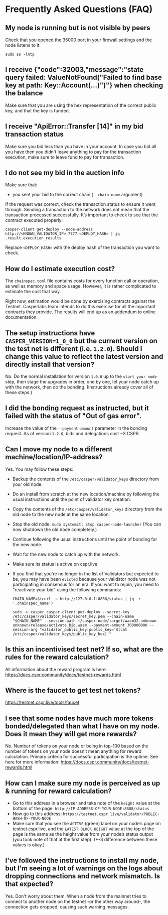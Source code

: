 # Frequently Asked Questions (FAQ)

## My node is running but is not visible by peers

Check that you opened the 35000 port in your firewall settings and the node listens to it:

```
sudo ss -lntp
```

## I receive {"code":32003,"message":"state query failed: ValueNotFound(\"Failed to find base key at path: Key::Account(...)\")"} when checking the balance

Make sure that you are using the hex representation of the correct public key, and that the key is funded.

## I receive "ApiError::Transfer [14]" in my bid transaction status

Make sure you bid less than you have in your account. In case you bid all you have then you didn't leave anything to pay for the transaction execution, make sure to leave fund to pay for transaction. 

## I do not see my bid in the auction info

Make sure that:
- you sent your bid to the correct chain (```--chain-name``` argument)

If the request was correct, check the transaction status to ensure it went through.
Sending a transaction to the network does not mean that the transaction processed successfully. It’s important to check to see that the contract executed properly:

```
casper-client get-deploy --node-address http://<KNOWN_VALIDATOR_IP>:7777 <DEPLOY_HASH> | jq .result.execution_results
```

Replace ```<DEPLOY_HASH>``` with the deploy hash of the transaction you want to check.

## How do I estimate execution cost?

The ```chainspec.toml``` file contains costs for every function call or operation, as well as memory and space usage. However, it is rather complicated to estimate the cost that way. 

Right now, estimation would be done by exercising contracts against the Testnet. Casperlabs team intends to do this exercise for all the important contracts they provide. The results will end up as an addendum to online documentation.

## The setup instructions have `CASPER_VERSION=1_0_0` but the current version on the test net is different (i.e. `1.2.0`). Should I change this value to reflect the latest version and directly install that version?
No. Do the normal installation for version `1.0.0` up to the `start your node` step, then stage the upgrades in order, one by one, let your node catch up with the network, then do the bonding. (Instructions already cover all of these steps.)

## I did the bonding request as instructed, but it failed with the status of "Out of gas error".
Increase the value of the `--payment-amount` parameter in the bonding request. As of version `1.2.0`, bids and delegations cost ~3 CSPR.

## Can I move my node to a different machine/location/IP-address?
Yes. You may follow these steps:
* Backup the contents of the `/etc/casper/validator_keys` directory from your old node.
* Do an install from scratch at the new location/machine by following the usual instructions until the point of validator key creation.
* Copy the contents of the `/etc/casper/validator_keys` directory from the old node to the new node at the same location.
* Stop the old node: `sudo systemctl stop casper-node-launcher` (You can now shutdown the old node completely.)
* Continue following the usual instructions until the point of bonding for the new node.
* Wait for the new node to catch up with the network.
* Make sure its status is active on cspr.live
* If you find that you're no longer in the list of Validators but expected to be, you may have been `evicted` because your validator node was not participating in consensus for an era. If you want to rejoin, you need to "reactivate your bid" using the following commands:

  `CHAIN_NAME=$(curl -s http://127.0.0.1:8888/status | jq -r '.chainspec_name')`

  `sudo -u casper casper-client put-deploy --secret-key /etc/casper/validator_keys/secret_key.pem --chain-name "$CHAIN_NAME" --session-path ~/casper-node/target/wasm32-unknown-unknown/release/activate_bid.wasm --payment-amount 300000000 --session-arg "validator_public_key:public_key='$(cat /etc/casper/validator_keys/public_key_hex)'"`

## Is this an incentivised test net? If so, what are the rules for the reward calculation?
All information about the reward program is here: https://docs.cspr.community/docs/testnet-rewards.html

## Where is the faucet to get test net tokens?
https://testnet.cspr.live/tools/faucet

## I see that some nodes have much more tokens bonded/delegated than what I have on my node. Does it mean they will get more rewards?
No. Number of tokens on your node or being in top-100 based on the number of tokens on your node doesn’t mean anything for reward calculation. Primary criteria for successful participation is the uptime. See here for more information: https://docs.cspr.community/docs/testnet-rewards.html

## How can I make sure my node is perceived as up & running for reward calculation?
* Go to this address in a browser and take note of the `height` value at the bottom of the page: `http://IP-ADDRESS-OF-YOUR-NODE:8888/status`
* Now go to this address: `https://testnet.cspr.live/validator/PUBLIC-HASH-OF-YOUR-NODE`
* Make sure that you see the `ACTIVE` (green) label on your node’s page on testnet.cspr.live, and the `LATEST BLOCK HEIGHT` value at the top of the page is the same as the height value from your node’s status output (you took note of that at the first step). (+-3 difference between these values is okay.)

## I've followed the instructions to install my node, but I'm seeing a lot of warnings on the logs about dropping connections and network mismatch. Is that expected?
Yes. Don't worry about them. When a node from the mainnet tries to connect to another node on the testnet -or the other way around-, the connection gets dropped, causing such warning messages.
